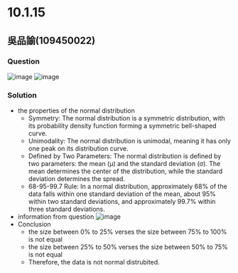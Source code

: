 # 10.1.15
## 吳品諭(109450022)
### Question
![image](https://github.com/HWTeng-Course/202402-Statistics/assets/151057941/3126a5d9-6c3b-477b-b499-21498824b5ed)
![image](https://github.com/HWTeng-Course/202402-Statistics/assets/151057941/d17404f6-86d5-4967-b73e-876f4b802430)
### Solution
-  the properties of the normal distribution
   - Symmetry: The normal distribution is a symmetric distribution, with its probability density function forming a symmetric bell-shaped curve.
   - Unimodality: The normal distribution is unimodal, meaning it has only one peak on its distribution curve.
   - Defined by Two Parameters: The normal distribution is defined by two parameters: the mean (μ) and the standard deviation (σ). The mean determines the center of the distribution, while the standard deviation determines the spread.
   - 68-95-99.7 Rule: In a normal distribution, approximately 68% of the data falls within one standard deviation of the mean, about 95% within two standard deviations, and approximately 99.7% within three standard deviations.
- information from question
  ![image](https://github.com/HWTeng-Course/202402-Statistics/assets/151057941/bb92917a-1cd6-4802-be0e-2e37a174d557)
- Conclusion
  - the size between 0% to 25% verses the size between 75% to 100%  is not equal
  - the size between 25% to 50% verses the size between 50% to 75%  is not equal
  - Therefore, the data is not normal distrubited.
